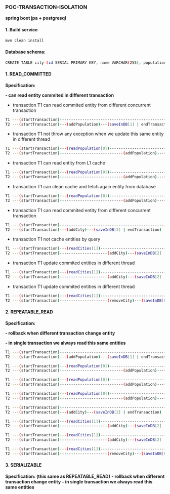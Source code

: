 ### **POC-TRANSACTION-ISOLATION**
**spring boot jpa + postgresql**

#### 1. Build service
```bash
mvn clean install
```

#### Database schema:
```bash
CREATE TABLE city (id SERIAL PRIMARY KEY, name VARCHAR(255), population INTEGER);
```

#### 1. READ_COMMITTED
**Specification:**

**- can read entity commited in different transaction**

- transaction T1 can read commited entity from different concurrent transaction
```bash
T1 ---(startTransaction)--------------------------------------------------------(readPopulation[1] | addPopulation)---(saveInDB[2] | endTransaction)
T2 ---(startTransaction)---(addPopulation)---(saveInDB[1] | endTransaction)
```
- transaction T1 not throw any exception when we update this same entity in different thread
```bash
T1 ---(startTransaction)---(readPopulation[0])---------------------------------------------------------(addPopulation)---(saveInDB[1] | endTransaction)
T2 ---(startTransaction)----------------------------(addPopulation)---(saveInDB[1] | endTransaction)
```
- transaction T1 can read entity from L1 cache
```bash
T1 ---(startTransaction)---(readPopulation[0])--------------------------------------------------------(readPopulationFromCache[0] | addPopulation)---(saveInDB[1] | endTransaction)
T2 ---(startTransaction)----------------------------(addPopulation)---(saveInDB[1] | endTransaction)
```
- transaction T1 can clean cache and fetch again entity from database 
```bash
T1 ---(startTransaction)---(readPopulation[0])--------------------------------------------------------(cleanCacheAndReadPopulation[1] | addPopulation)---(saveInDB[2] | endTransaction)
T2 ---(startTransaction)----------------------------(addPopulation)---(saveInDB[1] | endTransaction)
```
- transaction T1 can read commited entity from different concurrent transaction
```bash
T1 ---(startTransaction)------------------------------------------------(readCities[2] | endTransaction)
T2 ---(startTransaction)---(addCity)---(saveInDB[2] | endTransaction)
```
- transaction T1 not cache entities by query
```bash
T1 ---(startTransaction)---(readCities[1])-----------------------------------------------(readCities[2])---(endTransaction)
T2 ---(startTransaction)---------------------(addCity)---(saveInDB[2] | endTransaction)
```
- transaction T1 update commited entities in different thread
```bash
T1 ---(startTransaction)---(readCities[1])-----------------------------------------------(updateCities[2])---(endTransaction)
T2 ---(startTransaction)---------------------(addCity)---(saveInDB[2] | endTransaction)
```
- transaction T1 update commited entities in different thread
```bash
T1 ---(startTransaction)---(readCities[1])--------------------------------------------------(updateCities[0])---(endTransaction)
T2 ---(startTransaction)---------------------(removeCity)---(saveInDB[0] | endTransaction)
```

#### 2. REPEATABLE_READ
**Specification:**

**- rollback when different transaction change entity**

**- in single transaction we always read this same entities**
```bash
T1 ---(startTransaction)--------------------------------------------------------(readPopulation[1] | addPopulation)---(saveInDB[2] | endTransaction)
T2 ---(startTransaction)---(addPopulation)---(saveInDB[1] | endTransaction)
```

```bash
T1 ---(startTransaction)---(readPopulation[0])---------------------------------------------------------(addPopulation)---(rollbackTransaction)
T2 ---(startTransaction)----------------------------(addPopulation)---(saveInDB[1] | endTransaction)
```

```bash
T1 ---(startTransaction)---(readPopulation[0])--------------------------------------------------------(readPopulationFromCache[0] | addPopulation)---(rollbackTransaction)
T2 ---(startTransaction)----------------------------(addPopulation)---(saveInDB[1] | endTransaction)
```

```bash
T1 ---(startTransaction)---(readPopulation[0])--------------------------------------------------------(cleanCacheAndReadPopulation[1] | addPopulation)---(rollbackTransaction)
T2 ---(startTransaction)----------------------------(addPopulation)---(saveInDB[1] | endTransaction)
```

```bash
T1 ---(startTransaction)------------------------------------------------(readCities[2] | endTransaction)
T2 ---(startTransaction)---(addCity)---(saveInDB[2] | endTransaction)
```

```bash
T1 ---(startTransaction)---(readCities[1])-----------------------------------------------(readCities[1])---(endTransaction)
T2 ---(startTransaction)---------------------(addCity)---(saveInDB[2] | endTransaction)
```

```bash
T1 ---(startTransaction)---(readCities[1])-----------------------------------------------(updateCities[1])---(endTransaction)
T2 ---(startTransaction)---------------------(addCity)---(saveInDB[2] | endTransaction)
```

```bash
T1 ---(startTransaction)---(readCities[1])--------------------------------------------------(updateCities[1])---(rollbackTransaction)
T2 ---(startTransaction)---------------------(removeCity)---(saveInDB[0] | endTransaction)
```

#### 3. SERIALIZABLE
**Specification: (this same as REPEATABLE_READ)**
**- rollback when different transaction change entity**
**- in single transaction we always read this same entities**